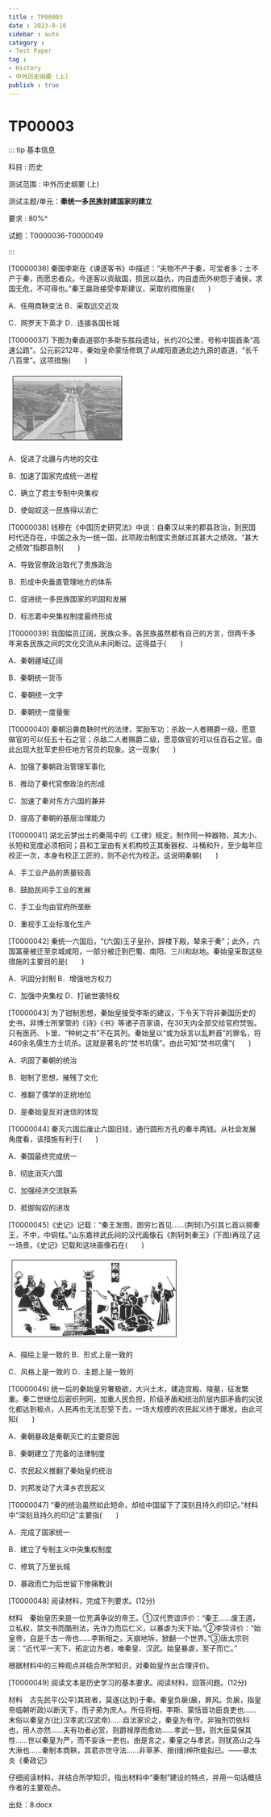```yaml
---
title : TP00003
date : 2023-8-10
sidebar : auto
category : 
- Test Paper
tag : 
- History
- 中外历史纲要 (上)
publish : true
---
```


# TP00003

::: tip 基本信息

科目 : 历史

测试范围 : 中外历史纲要 (上)

测试主题/单元：**秦统一多民族封建国家的建立**

要求 : 80%^

试题：T0000036-T0000049

:::

[T0000036] 秦国李斯在《谏逐客书》中描述：“夫物不产于秦，可宝者多；士不产于秦，而愿忠者众。今逐客以资敌国，损民以益仇，内自虚而外树怨于诸侯，求国无危，不可得也。”秦王嬴政接受李斯建议，采取的措施是(　　)

A．任用商鞅变法  B．采取远交近攻

C．网罗天下英才  D．连接各国长城

[T0000037] 下图为秦直道鄂尔多斯东胜段遗址，长约20公里，号称中国首条“高速公路”。公元前212年，秦始皇命蒙恬修筑了从咸阳直通北边九原的直道，“长千八百里”。这项措施(　　)

![T0000037-1](./img/T0000037-1.png)

A．促进了北疆与内地的交往

B．加速了国家完成统一进程

C．确立了君主专制中央集权

D．使匈奴这一民族得以消亡

[T0000038] 钱穆在《中国历史研究法》中说：自秦汉以来的郡县政治，到民国时代还存在，中国之永为一统一国，此项政治制度实贡献过其甚大之绩效。“甚大之绩效”指郡县制(　　)

A．导致官僚政治取代了贵族政治

B．形成中央垂直管理地方的体系

C．促进统一多民族国家的巩固和发展

D．标志着中央集权制度最终形成

[T0000039] 我国幅员辽阔，民族众多。各民族虽然都有自己的方言，但两千多年来各民族之间的文化交流从未间断过。这得益于(　　)

A．秦朝疆域辽阔  

B．秦朝统一货币

C．秦朝统一文字  

D．秦朝统一度量衡

[T0000040] 秦朝沿袭商鞅时代的法律，奖励军功：杀敌一人者赐爵一级，愿意做官的可以任五十石之官；杀敌二人者赐爵二级，愿意做官的可以任百石之官。由此出现大批军吏担任地方官员的现象。这一现象(　　)

A．加强了秦朝政治管理军事化

B．推动了秦代官僚政治的形成

C．加速了秦对东方六国的兼并

D．提高了秦朝的基层治理能力

[T0000041] 湖北云梦出土的秦简中的《工律》规定，制作同一种器物，其大小、长短和宽度必须相同；县和工室由有关机构校正其衡器权、斗桶和升，至少每年应校正一次，本身有校正工匠的，则不必代为校正。这说明秦朝(　　)

A．手工业产品的质量较高

B．鼓励民间手工业的发展

C．手工业均由官府所垄断

D．重视手工业标准化生产

[T0000042] 秦统一六国后，“(六国)王子皇孙，辞楼下殿，辇来于秦”；此外，六国富豪被迁至京城咸阳，一部分被迁到巴蜀、南阳、三川和赵地。秦始皇采取这些措施的主要目的是(　　)

A．巩固分封制   B．增强地方权力

C．加强中央集权  D．打破世袭特权

[T0000043] 为了钳制思想，秦始皇接受李斯的建议，下令天下将非秦国历史的史书，非博士所掌管的《诗》《书》等诸子百家语，在30天内全部交给官府焚毁。只有医药、卜筮、“种树之书”不在其列。秦始皇以“或为妖言以乱黔首”的罪名，将460余名儒生方士坑杀。这就是著名的“焚书坑儒”。由此可知“焚书坑儒”(　　)

A．巩固了秦朝的统治

B．钳制了思想，摧残了文化

C．推翻了儒学的正统地位

D．是秦始皇反对迷信的体现

[T0000044] 秦灭六国后废止六国旧钱，通行圆形方孔的秦半两钱。从社会发展角度看，该措施有利于(　　)

A．秦国最终完成统一  

B．彻底消灭六国

C．加强经济交流联系  

D．抵御匈奴的进攻

[T0000045]《史记》记载：“秦王发图，图穷匕首见……(荆轲)乃引其匕首以掷秦王，不中，中铜柱。”山东嘉祥武氏祠的汉代画像石《荆轲刺秦王》(下图)再现了这一场景。《史记》记载和这块画像石在(　　)

![T0000045-1](./img/T0000045-1.png)

A．描绘上是一致的  B．形式上是一致的

C．风格上是一致的  D．主题上是一致的

[T0000046] 统一后的秦始皇穷奢极欲，大兴土木，建造宫殿、陵墓，征发繁重。秦二世继位后密织刑网，加重人民负担，阶级矛盾和统治阶层内部矛盾的尖锐化都达到极点，人民再也无法忍受下去，一场大规模的农民起义终于爆发。由此可知(　　)

A．秦朝暴政是秦朝灭亡的主要原因

B．秦朝建立了完备的法律制度

C．农民起义推翻了秦始皇的统治

D．刘邦发动了大泽乡农民起义

[T0000047] “秦的统治虽然如此短命，却给中国留下了深刻且持久的印记。”材料中“深刻且持久的印记”主要指(　　)

A．完成了国家统一

B．建立了专制主义中央集权制度

C．修筑了万里长城

D．暴政而亡为后世留下惨痛教训

[T0000048] 阅读材料，完成下列要求。(12分)

材料　秦始皇历来是一位充满争议的帝王。①汉代贾谊评价：“秦王……废王道，立私权，禁文书而酷刑法，先诈力而后仁义，以暴虐为天下始。”②李贽评价：“始皇帝，自是千古一帝也……李斯相之，天崩地坼，掀翻一个世界。”③唐太宗则说：“近代平一天下，拓定边方者，唯秦皇、汉武。始皇暴虐，至子而亡。”

根据材料中的三种观点并结合所学知识，对秦始皇作出合理评价。

 

 

 

 







 

 

 

[T0000049] 阅读文本是历史学习的基本要求。阅读材料，回答问题。(12分)

材料　古先民平(公平)其政者，莫遂(达到)于秦。秦皇负扆(扆，屏风。负扆，指皇帝临朝听政)以断天下，而子弟为庶人。所任将相，李斯、蒙恬皆功臣良吏也……末俗以秦皇方(比)汉孝武(汉武帝)……自法家论之，秦皇为有守。非独刑罚依科也，用人亦然……夫有功者必赏，则爵禄厚而愈劝……孝武一怒，则大臣莫保其性……世以秦皇为严，而不妄诛一吏也。由是言之，秦皇之与孝武，则犹高山之与大湫也……秦制本商鞅，其君亦世守法……非草茅、搢(缙)绅所能拟已。——章太炎《秦政记》

仔细阅读材料，并结合所学知识，指出材料中“秦制”建设的特点，并用一句话概括作者的主要观点。

 

 











出处：8.docx

 

 

 

 

